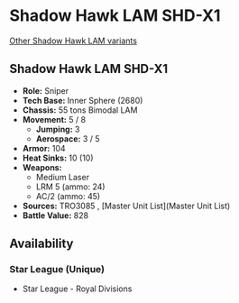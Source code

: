 # Shadow Hawk LAM SHD-X1 

[Other Shadow Hawk LAM variants](../shadow_hawk_lam.md) 

## Shadow Hawk LAM SHD-X1 

- **Role:** Sniper 
- **Tech Base:** Inner Sphere (2680) 
- **Chassis:** 55 tons Bimodal LAM 
- **Movement:** 5 / 8 
  - **Jumping:** 3 
  - **Aerospace:** 3 / 5 
- **Armor:** 104 
- **Heat Sinks:** 10 (10) 
- **Weapons:** 
  - Medium Laser 
  - LRM 5 (ammo: 24) 
  - AC/2 (ammo: 45) 
- **Sources:** TRO3085 , [Master Unit List](Master Unit List) 
- **Battle Value:** 828 

## Availability 

### Star League (Unique) 

- Star League - Royal Divisions 

